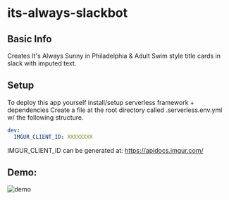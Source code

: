 # its-always-slackbot

## Basic Info 
Creates It's Always Sunny in Philadelphia & Adult Swim style title cards in slack with imputed text. 

## Setup
To deploy this app yourself install/setup serverless framework + dependencies
Create a file at the root directory called .serverless.env.yml w/ the following structure.

```YAML
dev:
  IMGUR_CLIENT_ID: XXXXXXXX
```

IMGUR_CLIENT_ID can be generated at: https://apidocs.imgur.com/


## Demo:

![demo](https://github.com/shadowfool/its-always-slackbot/raw/master/readmeAssets/sunnyDemo.gif)
